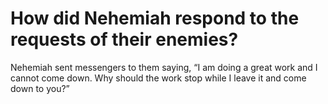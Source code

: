 # How did Nehemiah respond to the requests of their enemies?

Nehemiah sent messengers to them saying, “I am doing a great work and I cannot come down. Why should the work stop while I leave it and come down to you?”
